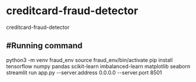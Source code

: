 # creditcard-fraud-detector
creditcard-fraud-detector

#Running command
-----------------------------------------------------------------------------------------
python3 -m venv fraud_env
source fraud_env/bin/activate
pip install tensorflow numpy pandas scikit-learn imbalanced-learn matplotlib seaborn
streamlit run app.py --server.address 0.0.0.0 --server.port 8501
